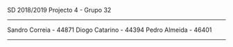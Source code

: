 SD 2018/2019
Projecto 4 - Grupo 32

----------------------

Sandro Correia - 44871
Diogo Catarino - 44394
Pedro Almeida - 46401

----------------------
